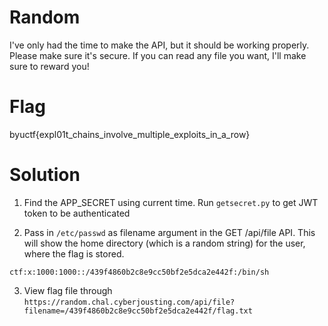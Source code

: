 # Random
I've only had the time to make the API, but it should be working properly. Please make sure it's secure. If you can read any file you want, I'll make sure to reward you!

# Flag
byuctf{expl01t_chains_involve_multiple_exploits_in_a_row}

# Solution
1. Find the APP_SECRET using current time. Run `getsecret.py` to get JWT token to be authenticated

2. Pass in `/etc/passwd` as filename argument in the GET /api/file API. This will show the home directory (which is a random string) for the user, where the flag is stored. 

```
ctf:x:1000:1000::/439f4860b2c8e9cc50bf2e5dca2e442f:/bin/sh
```

3. View flag file through `https://random.chal.cyberjousting.com/api/file?filename=/439f4860b2c8e9cc50bf2e5dca2e442f/flag.txt`